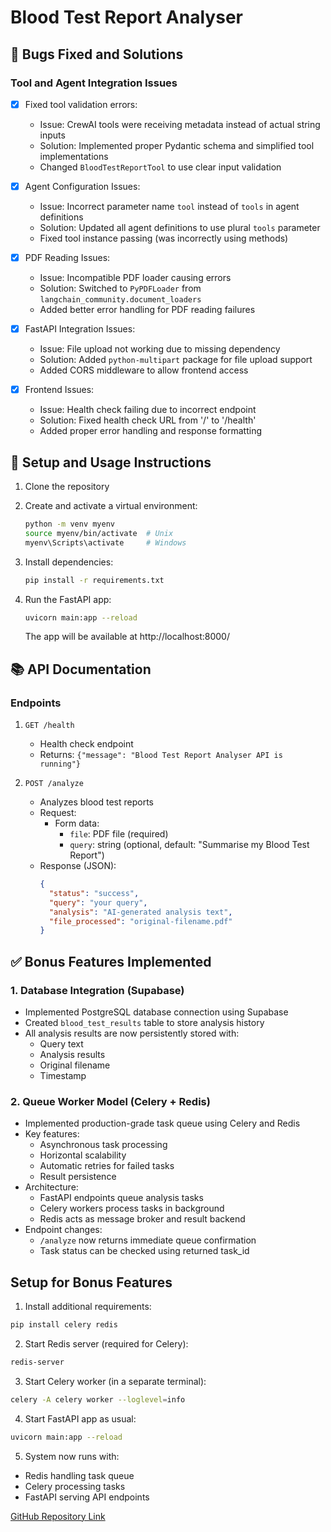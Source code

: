 # Blood Test Report Analyser

## 🐛 Bugs Fixed and Solutions

### Tool and Agent Integration Issues
- [x] Fixed tool validation errors:
   - Issue: CrewAI tools were receiving metadata instead of actual string inputs
   - Solution: Implemented proper Pydantic schema and simplified tool implementations
   - Changed `BloodTestReportTool` to use clear input validation

- [x] Agent Configuration Issues:
   - Issue: Incorrect parameter name `tool` instead of `tools` in agent definitions
   - Solution: Updated all agent definitions to use plural `tools` parameter
   - Fixed tool instance passing (was incorrectly using methods)

- [x] PDF Reading Issues:
   - Issue: Incompatible PDF loader causing errors
   - Solution: Switched to `PyPDFLoader` from `langchain_community.document_loaders`
   - Added better error handling for PDF reading failures

- [x] FastAPI Integration Issues:
   - Issue: File upload not working due to missing dependency
   - Solution: Added `python-multipart` package for file upload support
   - Added CORS middleware to allow frontend access

- [x] Frontend Issues:
   - Issue: Health check failing due to incorrect endpoint
   - Solution: Fixed health check URL from '/' to '/health'
   - Added proper error handling and response formatting

## 🚀 Setup and Usage Instructions

1. Clone the repository
2. Create and activate a virtual environment:
   ```bash
   python -m venv myenv
   source myenv/bin/activate  # Unix
   myenv\Scripts\activate     # Windows
   ```

3. Install dependencies:
   ```bash
   pip install -r requirements.txt
   ```

4. Run the FastAPI app:
   ```bash
   uvicorn main:app --reload
   ```
   The app will be available at http://localhost:8000/

## 📚 API Documentation

### Endpoints

1. `GET /health`
   - Health check endpoint
   - Returns: `{"message": "Blood Test Report Analyser API is running"}`

2. `POST /analyze`
   - Analyzes blood test reports
   - Request:
     - Form data:
       - `file`: PDF file (required)
       - `query`: string (optional, default: "Summarise my Blood Test Report")
   - Response (JSON):
     ```json
     {
       "status": "success",
       "query": "your query",
       "analysis": "AI-generated analysis text",
       "file_processed": "original-filename.pdf"
     }
     ```

## ✅ Bonus Features Implemented

### 1. Database Integration (Supabase)
- Implemented PostgreSQL database connection using Supabase
- Created `blood_test_results` table to store analysis history
- All analysis results are now persistently stored with:
  - Query text
  - Analysis results
  - Original filename
  - Timestamp

### 2. Queue Worker Model (Celery + Redis)
- Implemented production-grade task queue using Celery and Redis
- Key features:
  - Asynchronous task processing
  - Horizontal scalability
  - Automatic retries for failed tasks
  - Result persistence
- Architecture:
  - FastAPI endpoints queue analysis tasks
  - Celery workers process tasks in background
  - Redis acts as message broker and result backend
- Endpoint changes:
  - `/analyze` now returns immediate queue confirmation
  - Task status can be checked using returned task_id

## Setup for Bonus Features

1. Install additional requirements:
```bash
pip install celery redis
```

2. Start Redis server (required for Celery):
```bash
redis-server
```

3. Start Celery worker (in a separate terminal):
```bash
celery -A celery worker --loglevel=info
```

4. Start FastAPI app as usual:
```bash
uvicorn main:app --reload
```

5. System now runs with:
- Redis handling task queue
- Celery processing tasks
- FastAPI serving API endpoints

[GitHub Repository Link](https://github.com/your-username/blood-test-analyser-debug)
